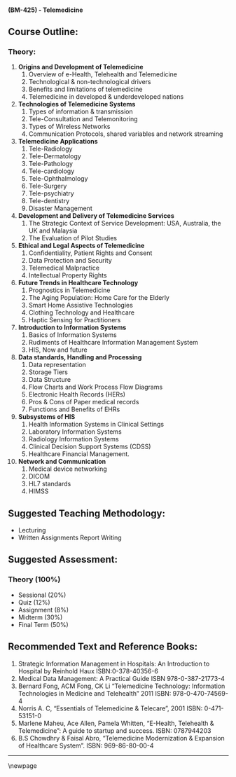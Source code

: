#### **(BM-425) - Telemedicine**

## **Course Outline:**

### **Theory:**

1. **Origins and Development of Telemedicine**
   1. Overview of e-Health, Telehealth and Telemedicine
   1. Technological & non-technological drivers
   1. Benefits and limitations of telemedicine
   1. Telemedicine in developed & underdeveloped nations
1. **Technologies of Telemedicine Systems**
   1. Types of information & transmission
   1. Tele-Consultation and Telemonitoring
   1. Types of Wireless Networks
   1. Communication Protocols, shared variables and network streaming
1. **Telemedicine Applications**
   1. Tele-Radiology
   1. Tele-Dermatology
   1. Tele-Pathology
   1. Tele-cardiology
   1. Tele-Ophthalmology
   1. Tele-Surgery
   1. Tele-psychiatry
   1. Tele-dentistry
   1. Disaster Management
1. **Development and Delivery of Telemedicine Services**
   1. The Strategic Context of Service Development: USA, Australia, the UK and Malaysia
   1. The Evaluation of Pilot Studies
1. **Ethical and Legal Aspects of Telemedicine**
   1. Confidentiality, Patient Rights and Consent
   1. Data Protection and Security
   1. Telemedical Malpractice
   1. Intellectual Property Rights
1. **Future Trends in Healthcare Technology**
   1. Prognostics in Telemedicine
   1. The Aging Population: Home Care for the Elderly
   1. Smart Home Assistive Technologies
   1. Clothing Technology and Healthcare
   1. Haptic Sensing for Practitioners
1. **Introduction to Information Systems**
   1. Basics of Information Systems
   1. Rudiments of Healthcare Information Management System
   1. HIS, Now and future
1. **Data standards, Handling and Processing**
   1. Data representation
   1. Storage Tiers
   1. Data Structure
   1. Flow Charts and Work Process Flow Diagrams
   1. Electronic Health Records (HERs)
   1. Pros & Cons of Paper medical records
   1. Functions and Benefits of EHRs
1. **Subsystems of HIS**
   1. Health Information Systems in Clinical Settings
   1. Laboratory Information Systems
   1. Radiology Information Systems
   1. Clinical Decision Support Systems (CDSS)
   1. Healthcare Financial Management.
1. **Network and Communication**
   1. Medical device networking
   1. DICOM
   1. HL7 standards
   2. HIMSS

## **Suggested Teaching Methodology:**

- Lecturing
- Written Assignments Report Writing

## **Suggested Assessment:**

### **Theory (100%)**

- Sessional (20%)
- Quiz (12%)
- Assignment (8%)
- Midterm (30%)
- Final Term (50%)

## **Recommended Text and Reference Books:**
1. Strategic Information Management in Hospitals: An Introduction to Hospital by Reinhold Haux ISBN:0-378-40356-6
1. Medical Data Management: A Practical Guide ISBN 978-0-387-21773-4
1. Bernard Fong, ACM Fong, CK Li “Telemedicine Technology: Information Technologies in Medicine and Telehealth” 2011 ISBN: 978-0-470-74569-4
1. Norris A. C, “Essentials of Telemedicine & Telecare”, 2001 ISBN: 0-471- 53151-0
1. Marlene Maheu, Ace Allen, Pamela Whitten, “E-Health, Telehealth & Telemedicine”: A guide to startup and success. ISBN: 0787944203
1. B.S Chowdhry & Faisal Abro, “Telemedicine Modernization & Expansion of Healthcare System”. ISBN: 969-86-80-00-4

___
\newpage